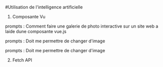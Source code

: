 #Utilisation de l'intelligence artificielle

1. Composante Vu

prompts : Comment faire une galerie de photo interactive sur un site web a laide dune composante vue.js

prompts : Doit me permettre de changer d'image

prompts : Doit me permettre de changer d'image

2. Fetch API


